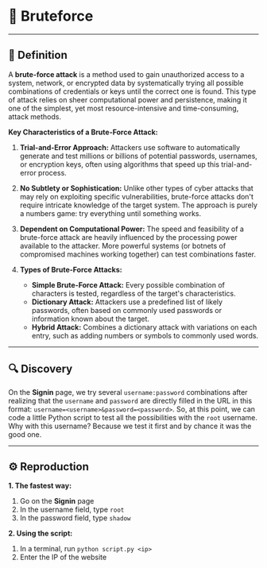 # 💪 Bruteforce

---

## 📖 Definition

A **brute-force attack** is a method used to gain unauthorized access to a system, network, or encrypted data by systematically trying all possible combinations of credentials or keys until the correct one is found. This type of attack relies on sheer computational power and persistence, making it one of the simplest, yet most resource-intensive and time-consuming, attack methods.

**Key Characteristics of a Brute-Force Attack:**

1. **Trial-and-Error Approach:** Attackers use software to automatically generate and test millions or billions of potential passwords, usernames, or encryption keys, often using algorithms that speed up this trial-and-error process.

2. **No Subtlety or Sophistication:** Unlike other types of cyber attacks that may rely on exploiting specific vulnerabilities, brute-force attacks don't require intricate knowledge of the target system. The approach is purely a numbers game: try everything until something works.

3. **Dependent on Computational Power:** The speed and feasibility of a brute-force attack are heavily influenced by the processing power available to the attacker. More powerful systems (or botnets of compromised machines working together) can test combinations faster.

4. **Types of Brute-Force Attacks:**

	- **Simple Brute-Force Attack:** Every possible combination of characters is tested, regardless of the target's characteristics.
	- **Dictionary Attack:** Attackers use a predefined list of likely passwords, often based on commonly used passwords or information known about the target.
	- **Hybrid Attack:** Combines a dictionary attack with variations on each entry, such as adding numbers or symbols to commonly used words.

---

## 🔍 Discovery

On the **Signin** page, we try several `username:password` combinations after realizing that the `username` and `password` are directly filled in the URL in this format: `username=<username>&password=<password>`.
So, at this point, we can code a little Python script to test all the possibilities with the `root` username. Why with this username? Because we test it first and by chance it was the good one.

---

## ⚙️ Reproduction

**1. The fastest way:**

1. Go on the **Signin** page
2. In the username field, type `root`
3. In the password field, type `shadow`

**2. Using the script:**

1. In a terminal, run `python script.py <ip>`
2. Enter the IP of the website

